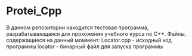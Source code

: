 # Protei_Cpp
В данном репозитории находится тестовая программа, разрабатывающаяся для прохожения учебного курса по C++.       Файлы, содержащиеся на данный моммент:      Locator.cpp - исходный код программы      locator - бинарный файл для запуска программы
